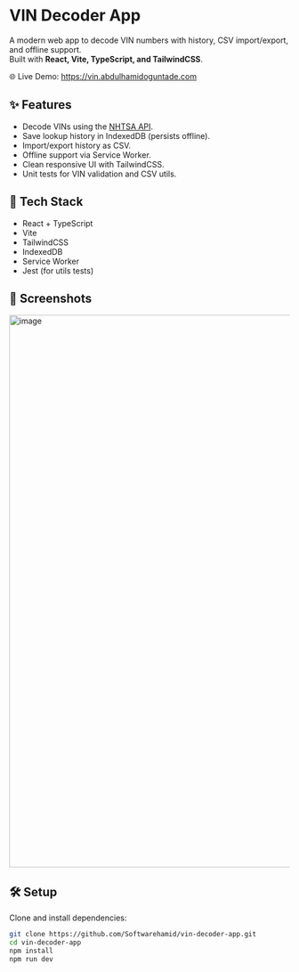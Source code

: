 # VIN Decoder App

A modern web app to decode VIN numbers with history, CSV import/export, and offline support.  
Built with **React, Vite, TypeScript, and TailwindCSS**.

🌐 Live Demo: https://vin.abdulhamidoguntade.com


## ✨ Features
- Decode VINs using the [NHTSA API](https://vpic.nhtsa.dot.gov/api/).
- Save lookup history in IndexedDB (persists offline).
- Import/export history as CSV.
- Offline support via Service Worker.
- Clean responsive UI with TailwindCSS.
- Unit tests for VIN validation and CSV utils.

## 🚀 Tech Stack
- React + TypeScript
- Vite
- TailwindCSS
- IndexedDB
- Service Worker
- Jest (for utils tests)

## 📸 Screenshots
<img width="953" height="992" alt="image" src="https://github.com/user-attachments/assets/e4c69386-cbd6-45d0-9ade-b64692918edb" />


## 🛠️ Setup
Clone and install dependencies:
```bash
git clone https://github.com/Softwarehamid/vin-decoder-app.git
cd vin-decoder-app
npm install
npm run dev
